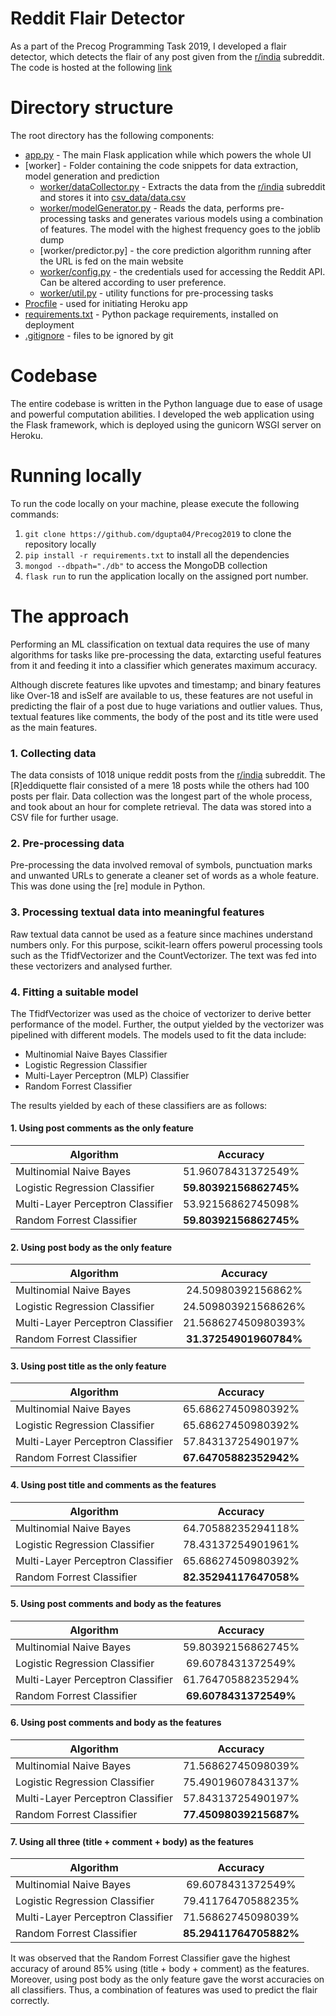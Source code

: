 # Reddit Flair Detector

As a part of the Precog Programming Task 2019, I developed a flair detector, which detects the flair of any post given from the [r/india] subreddit. The code is hosted at the following [link]

# Directory structure

The root directory has the following components:
- [app.py] - The main Flask application while which powers the whole UI
- [worker] - Folder containing the code snippets for data extraction, model generation and prediction
  - [worker/dataCollector.py] - Extracts the data from the [r/india] subreddit and stores it into [csv_data/data.csv]
  - [worker/modelGenerator.py] - Reads the data, performs pre-processing tasks and generates various models using a combination of features. The model with the highest frequency goes to the joblib dump
  - [worker/predictor.py] - the core prediction algorithm running after the URL is fed on the main website
  - [worker/config.py] - the credentials used for accessing the Reddit API. Can be altered according to user preference.
  - [worker/util.py] - utility functions for pre-processing tasks
- [Procfile] - used for initiating Heroku app
- [requirements.txt] - Python package requirements, installed on deployment
- [.gitignore] - files to be ignored by git

# Codebase

The entire codebase is written in the Python language due to ease of usage and powerful computation abilities. I developed the web application using the Flask framework, which is deployed using the gunicorn WSGI server on Heroku.

# Running locally

To run the code locally on your machine, please execute the following commands:

1. `git clone https://github.com/dgupta04/Precog2019` to clone the repository locally
2. `pip install -r requirements.txt` to install all the dependencies
3. `mongod --dbpath="./db"` to access the MongoDB collection
4. `flask run` to run the application locally on the assigned port number.


# The approach

Performing an ML classification on textual data requires the use of many algorithms for tasks like pre-processing the data, extarcting useful features from it and feeding it into a classifier which generates maximum accuracy. 

Although discrete features like upvotes and timestamp; and binary features like Over-18 and isSelf are available to us, these features are not useful in predicting the flair of a post due to huge variations and outlier values. Thus, textual features like comments, the body of the post and its title were used as the main features.

### 1. Collecting data

The data consists of 1018 unique reddit posts from the [r/india] subreddit. The \[R]eddiquette flair consisted of a mere 18 posts while the others had 100 posts per flair. Data collection was the longest part of the whole process, and took about an hour for complete retrieval. The data was stored into a CSV file for further usage.

### 2. Pre-processing data

Pre-processing the data involved removal of symbols, punctuation marks and unwanted URLs to generate a cleaner set of words as a whole feature. This was done using the [re] module in Python.

### 3. Processing textual data into meaningful features

Raw textual data cannot be used as a feature since machines understand numbers only. For this purpose, scikit-learn offers powerul processing tools such as the TfidfVectorizer and the CountVectorizer. The text was fed into these vectorizers and analysed further.

### 4. Fitting a suitable model

The TfidfVectorizer was used as the choice of vectorizer to derive better performance of the model. Further, the output yielded by the vectorizer was pipelined with different models. The models used to fit the data include:

  - Multinomial Naive Bayes Classifier
  - Logistic Regression Classifier
  - Multi-Layer Perceptron (MLP) Classifier
  - Random Forrest Classifier
 
 The results yielded by each of these classifiers are as follows:
 
#### 1. Using post comments as the only feature
 
| Algorithm                  | Accuracy      |
| -------------------------- |:-------------:|
| Multinomial Naive Bayes    |51.96078431372549%  |
| Logistic Regression Classifier      |**59.80392156862745%**|
| Multi-Layer Perceptron Classifier |53.92156862745098%       |
| Random Forrest Classifier | **59.80392156862745%**|

#### 2. Using post body as the only feature
 
| Algorithm                  | Accuracy      |
| -------------------------- |:-------------:|
| Multinomial Naive Bayes    |24.50980392156862%  |
| Logistic Regression Classifier      |24.509803921568626%|
| Multi-Layer Perceptron Classifier |21.568627450980393%       |
| Random Forrest Classifier | **31.37254901960784%**|

#### 3. Using post title as the only feature
 
| Algorithm                  | Accuracy      |
| -------------------------- |:-------------:|
| Multinomial Naive Bayes    |65.68627450980392%  |
| Logistic Regression Classifier      |65.68627450980392%|
| Multi-Layer Perceptron Classifier |57.84313725490197%       |
| Random Forrest Classifier | **67.64705882352942%**|

#### 4. Using post title and comments as the features
 
| Algorithm                  | Accuracy      |
| -------------------------- |:-------------:|
| Multinomial Naive Bayes    |64.70588235294118%  |
| Logistic Regression Classifier      |78.43137254901961%|
| Multi-Layer Perceptron Classifier |65.68627450980392%       |
| Random Forrest Classifier | **82.35294117647058%**|

#### 5. Using post comments and body as the features
 
| Algorithm                  | Accuracy      |
| -------------------------- |:-------------:|
| Multinomial Naive Bayes    |59.80392156862745%  |
| Logistic Regression Classifier      |69.6078431372549%|
| Multi-Layer Perceptron Classifier |61.76470588235294%       |
| Random Forrest Classifier |**69.6078431372549%**|



#### 6. Using post comments and body as the features
 
| Algorithm                  | Accuracy      |
| -------------------------- |:-------------:|
| Multinomial Naive Bayes    |71.56862745098039%  |
| Logistic Regression Classifier      |75.49019607843137%|
| Multi-Layer Perceptron Classifier |57.84313725490197%       |
| Random Forrest Classifier | **77.45098039215687%**|

#### 7. Using all three (title + comment + body) as the features
 
| Algorithm                  | Accuracy      |
| -------------------------- |:-------------:|
| Multinomial Naive Bayes    |69.6078431372549%  |
| Logistic Regression Classifier      |79.41176470588235%|
| Multi-Layer Perceptron Classifier |71.56862745098039%       |
| Random Forrest Classifier | **85.29411764705882%**|

It was observed that the Random Forrest Classifier gave the highest accuracy of around 85% using (title + body + comment) as the features. Moreover, using post body as the only feature gave the worst accuracies on all classifiers. Thus, a combination of features was used to predict the flair correctly.



[r/india]: <https://www.reddit.com/r/india>
[link]: <https://divyam-precog-task.herokuapp.com>
[app.py]: <https://github.com/dgupta04/Precog2019/blob/master/app.py>
[worker/dataCollector.py]: <https://github.com/dgupta04/Precog2019/blob/master/worker/dataCollector.py>
[csv_data/data.csv]: <https://github.com/dgupta04/Precog2019/blob/master/csv_data/data.csv>
[worker/modelGenerator.py]: <https://github.com/dgupta04/Precog2019/blob/master/worker/modelGenerator.py>
[worker/prediction.py]: <https://github.com/dgupta04/Precog2019/blob/master/worker/prediction.py>
[worker/config.py]: <https://github.com/dgupta04/Precog2019/blob/master/worker/config.py>
[worker/util.py]: <https://github.com/dgupta04/Precog2019/blob/master/worker/util.py>
[Procfile]: <https://github.com/dgupta04/Precog2019/blob/master/Procfile>
[requirements.txt]: <https://github.com/dgupta04/Precog2019/blob/master/requirements.txt>
[.gitignore]: <https://github.com/dgupta04/Precog2019/blob/master/.gitignore>